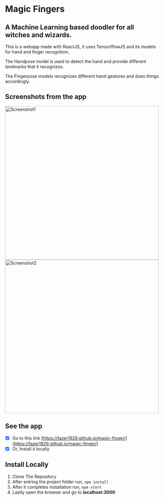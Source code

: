 # Magic Fingers
## A Machine Learning based doodler for all witches and wizards.

This is a webapp made with ReactJS, it uses TensorlflowJS and its models for hand and finger recognition.

The Handpose model is used to detect the hand and provide different landmarks that it recognizes.

The Fingerpose models recognizes different hand gestures and does things accordingly.

## Screenshots from the app
<img src="https://s2.gifyu.com/images/thumbnaildc20760440b0c848.png" alt="Screenshot1" width="500"/>
<img src="https://s2.gifyu.com/images/thumbs-up18270d460993a581.png" alt="Screenshot2" width="500"/>


## See the app
- [x] Go to this link [https://fazer1929.github.io/magic-finger/](https://fazer1929.github.io/magic-finger/)
- [x] Or, Install it locally

## Install Locally
1. Clone The Repository
2. After entring the project folder run, `npm install`
3. After it completes installation run, `npm start`
4. Lastly open the browser and go to **localhost:3000**
